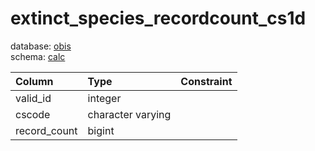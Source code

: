 # extinct_species_recordcount_cs1d
database: [obis](../)  
schema: [calc](calc)  

|Column|Type|Constraint|
|:---|:---|:---|
|valid_id|integer||
|cscode|character varying||
|record_count|bigint||
